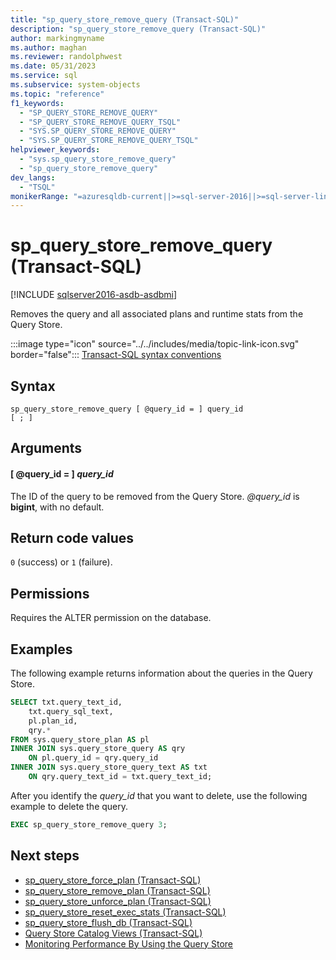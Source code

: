 ```yaml
---
title: "sp_query_store_remove_query (Transact-SQL)"
description: "sp_query_store_remove_query (Transact-SQL)"
author: markingmyname
ms.author: maghan
ms.reviewer: randolphwest
ms.date: 05/31/2023
ms.service: sql
ms.subservice: system-objects
ms.topic: "reference"
f1_keywords:
  - "SP_QUERY_STORE_REMOVE_QUERY"
  - "SP_QUERY_STORE_REMOVE_QUERY_TSQL"
  - "SYS.SP_QUERY_STORE_REMOVE_QUERY"
  - "SYS.SP_QUERY_STORE_REMOVE_QUERY_TSQL"
helpviewer_keywords:
  - "sys.sp_query_store_remove_query"
  - "sp_query_store_remove_query"
dev_langs:
  - "TSQL"
monikerRange: "=azuresqldb-current||>=sql-server-2016||>=sql-server-linux-2017||=azuresqldb-mi-current"
---
```

# sp_query_store_remove_query (Transact-SQL)

[!INCLUDE [sqlserver2016-asdb-asdbmi](../../includes/applies-to-version/sqlserver2016-asdb-asdbmi.md)]

Removes the query and all associated plans and runtime stats from the Query Store.

:::image type="icon" source="../../includes/media/topic-link-icon.svg" border="false"::: [Transact-SQL syntax conventions](../../t-sql/language-elements/transact-sql-syntax-conventions-transact-sql.md)

## Syntax

```syntaxsql
sp_query_store_remove_query [ @query_id = ] query_id
[ ; ]
```

## Arguments

#### [ @query_id = ] *query_id*

The ID of the query to be removed from the Query Store. *@query_id* is **bigint**, with no default.

## Return code values

`0` (success) or `1` (failure).

## Permissions

Requires the ALTER permission on the database.

## Examples

The following example returns information about the queries in the Query Store.

```sql
SELECT txt.query_text_id,
    txt.query_sql_text,
    pl.plan_id,
    qry.*
FROM sys.query_store_plan AS pl
INNER JOIN sys.query_store_query AS qry
    ON pl.query_id = qry.query_id
INNER JOIN sys.query_store_query_text AS txt
    ON qry.query_text_id = txt.query_text_id;
```

After you identify the *query_id* that you want to delete, use the following example to delete the query.

```sql
EXEC sp_query_store_remove_query 3;
```

## Next steps

- [sp_query_store_force_plan (Transact-SQL)](sp-query-store-force-plan-transact-sql.md)
- [sp_query_store_remove_plan (Transact-SQL)](sp-query-store-remove-plan-transact-sql.md)
- [sp_query_store_unforce_plan (Transact-SQL)](sp-query-store-unforce-plan-transact-sql.md)
- [sp_query_store_reset_exec_stats (Transact-SQL)](sp-query-store-reset-exec-stats-transact-sql.md)
- [sp_query_store_flush_db (Transact-SQL)](sp-query-store-flush-db-transact-sql.md)
- [Query Store Catalog Views (Transact-SQL)](../system-catalog-views/query-store-catalog-views-transact-sql.md)
- [Monitoring Performance By Using the Query Store](../performance/monitoring-performance-by-using-the-query-store.md)
